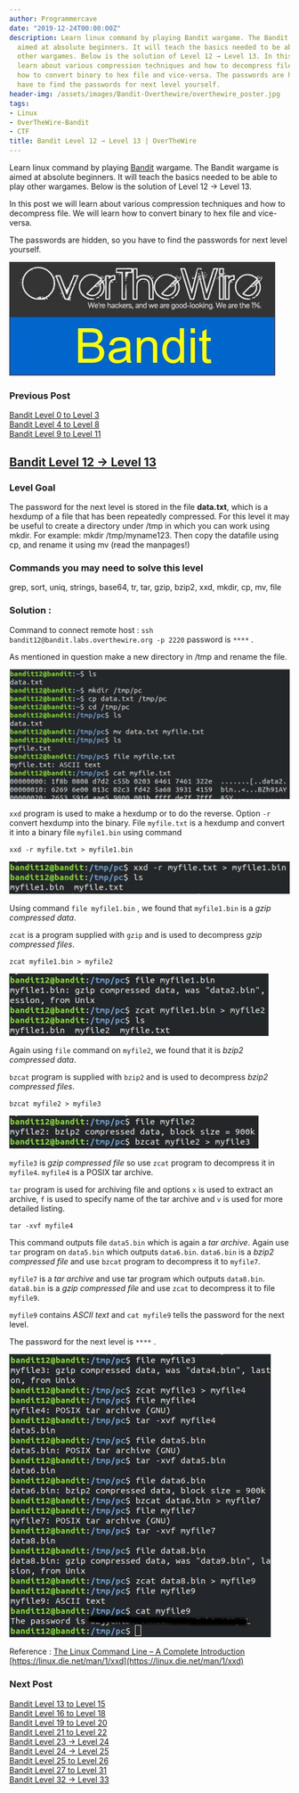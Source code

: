 ```yaml
---
author: Programmercave
date: "2019-12-24T00:00:00Z"
description: Learn linux command by playing Bandit wargame. The Bandit wargame is
  aimed at absolute beginners. It will teach the basics needed to be able to play
  other wargames. Below is the solution of Level 12 → Level 13. In this post we will
  learn about various compression techniques and how to decompress file. We will learn
  how to convert binary to hex file and vice-versa. The passwords are hidden, so you
  have to find the passwords for next level yourself.
header-img: /assets/images/Bandit-Overthewire/overthewire_poster.jpg
tags:
- Linux
- OverTheWire-Bandit
- CTF
title: Bandit Level 12 → Level 13 | OverTheWire
---
```




Learn linux command by playing [Bandit](https://overthewire.org/wargames/bandit/) wargame. The Bandit wargame is aimed at absolute beginners. It will teach the basics needed to be able to play other wargames. Below is the solution of Level 12 → Level 13. 

In this post we will learn about various compression techniques and how to decompress file. We will learn how to convert binary to hex file and vice-versa.

The passwords are hidden, so you have to find the passwords for next level yourself.

![Bandit OverTheWire](/assets/images/Bandit-Overthewire/overthewire_poster.jpg)

### Previous Post

[Bandit Level 0 to Level 3](/Bandit-Level-0-to-Level-5-OverTheWire)<br/>
[Bandit Level 4 to Level 8](/Bandit-Level-4-to-Level-9-OverTheWire)<br/>
[Bandit Level 9 to Level 11](/Bandit-Level-9-to-Level-12-OverTheWire)

## [Bandit Level 12 → Level 13](https://overthewire.org/wargames/bandit/bandit13.html)

### Level Goal

The password for the next level is stored in the file **data.txt**, which is a hexdump of a file that has been repeatedly compressed. For this level it may be useful to create a directory under /tmp in which you can work using mkdir. For example: mkdir /tmp/myname123. Then copy the datafile using cp, and rename it using mv (read the manpages!)

### Commands you may need to solve this level

grep, sort, uniq, strings, base64, tr, tar, gzip, bzip2, xxd, mkdir, cp, mv, file

### Solution : 

Command to connect remote host : `ssh bandit12@bandit.labs.overthewire.org -p 2220` password is `****` .

As mentioned in question make a new directory in /tmp and rename the file.

![Bandit Level 12 13](/assets/images/Bandit-Overthewire/bandit_l1213_terminal1.jpg)

`xxd` program is used to make a hexdump or to do the reverse. Option `-r` convert hexdump into the binary. File `myfile.txt` is a hexdump and convert it into a binary file `myfile1.bin` using command
```
xxd -r myfile.txt > myfile1.bin
```

![Bandit Level 12 13](/assets/images/Bandit-Overthewire/bandit_l1213_terminal2.jpg)

Using command `file myfile1.bin` , we found that `myfile1.bin` is a *gzip compressed data*.

`zcat` is a program supplied with `gzip` and is used to decompress *gzip compressed files*.
```
zcat myfile1.bin > myfile2
```

![Bandit Level 12 13](/assets/images/Bandit-Overthewire/bandit_l1213_terminal3.jpg)

Again using `file` command on `myfile2`, we found that it is *bzip2 compressed data*.

`bzcat` program is supplied with `bzip2` and is used to decompress *bzip2 compressed files*.
```
bzcat myfile2 > myfile3
```

![Bandit Level 12 13](/assets/images/Bandit-Overthewire/bandit_l1213_terminal4.jpg)


`myfile3` is *gzip compressed file* so use `zcat` program to decompress it in `myfile4`. `myfile4` is a POSIX tar archive.

`tar` program is used for archiving file and options `x` is used to extract an archive, `f` is used to specify name of the tar archive and `v` is used for more detailed listing.
```
tar -xvf myfile4
```

This command outputs file `data5.bin` which is again a *tar archive*. Again use `tar` program on `data5.bin` which outputs `data6.bin`. `data6.bin` is a *bzip2 compressed file* and use `bzcat` program to decompress it to `myfile7`.
 
`myfile7` is a *tar archive* and use tar program which outputs `data8.bin`. `data8.bin` is a *gzip compressed file* and use `zcat` to decompress it to file `myfile9`.

`myfile9` contains *ASCII text* and `cat myfile9` tells the password for the next level.

The password for the next level is `****` .

![Bandit Level 12 13](/assets/images/Bandit-Overthewire/bandit_l1213_terminal5.jpg)

Reference : [The Linux Command Line – A Complete Introduction](https://amzn.to/2PDVmZz)<br/>
[https://linux.die.net/man/1/xxd](https://linux.die.net/man/1/xxd)

### Next Post

[Bandit Level 13 to Level 15](/Bandit-Level-13-to-Level-16-OverTheWire)<br/>
[Bandit Level 16 to Level 18](/Bandit-Level-16-to-Level-19-OverTheWire)<br/>
[Bandit Level 19 to Level 20](/Bandit-Level-19-to-Level-20-OverTheWire)<br/>
[Bandit Level 21 to Level 22](/Bandit-Level-21-to-Level-23-OverTheWire)
<br/>
[Bandit Level 23 → Level 24](/Bandit-Level-23-Level-24-OverTheWire)<br/>
[Bandit Level 24 → Level 25](/Bandit-Level-24-Level-25-OverTheWire)<br/>
[Bandit Level 25 to Level 26](/Bandit-Level-25-to-Level-26-OverTheWire)<br/>
[Bandit Level 27 to Level 31](/Bandit-Level-27-to-Level-31-OverTheWire)<br/>
[Bandit Level 32 → Level 33](/Bandit-Level-32-Level-33-OverTheWire)<br/>


